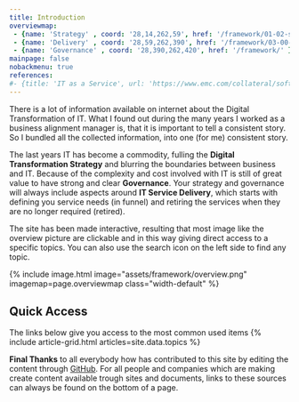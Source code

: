 ```yaml
---
title: Introduction
overviewmap:
 - {name: 'Strategy' , coord: '28,14,262,59', href: '/framework/01-02-strategy' }
 - {name: 'Delivery' , coord: '28,59,262,390', href: '/framework/03-00-demand' }
 - {name: 'Governance' , coord: '28,390,262,420', href: '/framework/' }
mainpage: false 
nobackmenu: true
references: 
#- {title: 'IT as a Service', url: 'https://www.emc.com/collateral/software/white-papers/h10801-stepstoitaas-wp.pdf'}
---
```


<div id="textgrid" class="row flex-grid">
<div class="box-item box-item-grow-20" markdown="1">
There is a lot of information available on internet about the Digital Transformation of IT. What I found out during the many years I worked as a business alignment manager is, that it is important to tell a consistent story. So I bundled all the collected information, into one (for me) consistent story. 

The last years IT has become a commodity, fulling the **Digital Transformation Strategy** and blurring the boundaries between business and IT. Because of the complexity and cost involved with IT is still of great value to have strong and clear **Governance**. Your strategy and governance will always include aspects around **IT Service Delivery**, which starts with defining you service needs (in funnel) and retiring the services when they are no longer required (retired). 

The site has been made interactive, resulting that most image like the overview picture are clickable and in this way giving direct access to a specific topics. You can also use the search icon on the left side to find any topic.

</div>  
<div class="box-item">
{% include image.html image="assets/framework/overview.png" imagemap=page.overviewmap class="width-default" %}
</div>
</div>	

## Quick Access
The links below give you access to the most common used items
{% include article-grid.html articles=site.data.topics %}

**Final Thanks** to all everybody how has contributed to this site by editing the content through [GitHub](https://github.com/sjhoeksma/docs4.it). For all people and companies which are making create content available trough sites and documents, links to these sources can always be found on the bottom of a page. 
